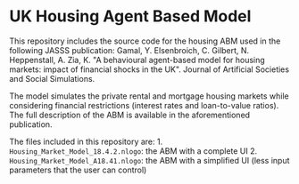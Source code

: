 # UK Housing Agent Based Model

This repository includes the source code for the housing ABM used in the following JASSS publication: Gamal, Y. Elsenbroich, C. Gilbert, N. Heppenstall, A. Zia, K. "A behavioural agent-based model for housing markets: impact of financial shocks in the UK". Journal of Artificial Societies and Social Simulations. 

The model simulates the private rental and mortgage housing markets while considering financial restrictions (interest rates and loan-to-value ratios). The full description of the ABM is available in the aforementioned publication.

The files included in this repository are:
    1. `Housing_Market_Model_18.4.2.nlogo`: the ABM with a complete UI
    2. `Housing_Market_Model_A18.41.nlogo`: the ABM with a simplified UI (less input parameters that the user can control)